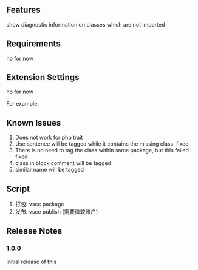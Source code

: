 ## Features

show diagnostic information on classes which are not imported

## Requirements

no for now

## Extension Settings

no for now

For example:

## Known Issues

1. Does not work for php trait
2. Use sentence will be tagged while it contains the missing class. fixed
3. There is no need to tag the class within same package, but this failed . fixed
4. class in block comment will be tagged 
5. similar name will be tagged

## Script
1. 打包: vsce package 
2. 发布: vsce publish (需要微软账户)

## Release Notes


### 1.0.0

Initial release of this